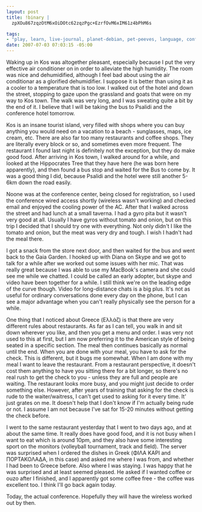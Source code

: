 ```yaml
--- 
layout: post
title: !binary |
  zpXOu867zqzOtM6xOiDOtc62zqzPgc+EzrfOvM6xIM61z4bPhM6s

tags: 
- "play, learn, live-journal, planet-debian, pet-peeves, language, conferences, greece, \xCE\xB5\xCE\xBB\xCE\xBB\xCE\xAC\xCF\x82, \xCE\xBA\xCF\x8E\xCF\x83, ecc07, restaurants"
date: 2007-07-03 07:03:15 -05:00
---
```

Waking up in Kos was altogether pleasant, especially because I put the very effective air conditioner on in order to alleviate the high humidity.  The room was nice and dehumidified, although I feel bad about using the air conditionar as a glorified dehumidifier.  I suppose it is better than using it as a cooler to a temperature that is too low.   I walked out of the hotel and down the street, stopping to gaze upon the grassland and goats that were on my way to Kos town.  The walk was very long, and I was sweating quite a bit by the end of it.   I believe that I will be taking the bus to Psalidi and the conference hotel tomorrow.

Kos is an insane tourist island, very filled with shops where you can buy anything you would need on a vacation to a beach - sunglasses, maps, ice cream, etc.  There are also far too many restaurants and coffee shops.  They are literally every block or so, and sometimes even more frequent.  The restaurant I found last night is definitely not the exception, but they do make good food.   After arriving in Kos town, I walked around for a while, and looked at the Hippocrates Tree that they have here (he was born here apparently), and then found a bus stop and waited for the Bus to come by.  It was a good thing I did, because Psalidi and the hotel were still another 5-6km down the road easily.

Noone was at the conference center, being closed for registration, so I used the conference wired access shortly (wireless wasn't working) and checked email and enjoyed the cooling power of the AC.  After that I walked across the street and had lunch at a small taverna.  I had a gyro pita but it wasn't very good at all.  Usually I have gyros without tomato and onion, but on this trip I decided that I should try one with everything.  Not only didn't I like the tomato and onion, but the meat was very dry and tough.  I wish I hadn't had the meal there.

I got a snack from the store next door, and then waited for the bus and went back to the Gaia Garden.   I hooked up with Diana on Skype and we got to talk for a while after we worked out some issues with her mic.  That was really great because I was able to use my MacBook's camera and she could see me while we chatted.  I could be called an early adopter, but skype and video have been together for a while.  I still think we're on the leading edge of the curve though.  Video for long-distance chats is a big plus.  It's not as useful for ordinary conversations done every day on the phone, but I can see a major advantage when you can't really physically see the person for a while.

One thing that I noticed about Greece (Ελλάζ) is that there are very different rules about restaurants.  As far as I can tell, you walk in and sit down wherever you like, and then you get a menu and order.  I was very not used to this at first, but I am now preferring it to the American style of being seated in a specific section.  The meal then continues basically as normal until the end.  When you are done with your meal, you have to ask for the check.  This is different, but it bugs me somewhat.  When I am done with my meal I want to leave the restaurant.  From a restaurant perspective, it doesn't cost them anything to have you sitting there for a bit longer, so there's no real rush to get the check to you - unless they are full and people are waiting.  The restaurant looks more busy, and you might just decide to order something else.  However, after years of training that asking for the check is rude to the waiter/waitress, I can't get used to asking for it every time.  It' just grates on me.  It doesn't help that I don't know if I'm actually being rude or not.  I assume I am not because I've sat for 15-20 minutes without getting the check before.

I went to the same restaurant yesterday that I went to two days ago, and at about the same time.  It really does have good food, and it is not busy when I want to eat which is around 10pm, and they also have some interesting sport on the monitors (volleyball tournament, track and field).  The server was surprised when I ordered the dishes in Greek (ΦΙΛΑ ΚΑΡΙ and ΠΟΡΤΑΚΟΛΑΔΑ, in this case) and asked me where I was from, and whether I had been to Greece before.  Also where I was staying.  I was happy that he was surprised and at least seemed pleased.  He asked if I wanted coffee or ouzo after I finished, and I apparently got some coffee free - the coffee was excellent too.  I think I'll go back again today.

Today, the actual conference.  Hopefully they will have the wireless worked out by then.
